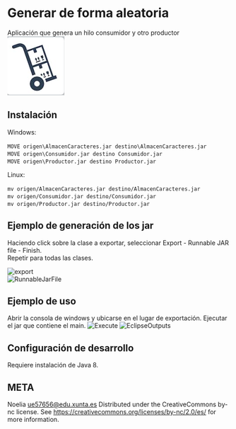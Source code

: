 # Generar de forma aleatoria
Aplicación que genera un hilo consumidor y otro productor  
![Storage](../2.png)
## Instalación 

Windows:

```MOVE origen\AlmacenCaracteres.jar destino\AlmacenCaracteres.jar```  
```MOVE origen\Consumidor.jar destino Consumidor.jar```  
```MOVE origen\Productor.jar destino Productor.jar```  

Linux:

```mv origen/AlmacenCaracteres.jar destino/AlmacenCaracteres.jar```  
```mv origen/Consumidor.jar destino/Consumidor.jar```  
```mv origen/Productor.jar destino/Productor.jar```  

## Ejemplo de generación de los jar
Haciendo click sobre la clase a exportar, seleccionar Export - Runnable JAR file - Finish.  
Repetir para todas las clases.

![export](../4.png)  
![RunnableJarFile](../5.png)  

## Ejemplo de uso   
Abrir la consola de windows  y ubicarse en el lugar de exportación. Ejecutar el jar que contiene el main. 
![Execute](../3.png)
![EclipseOutputs](../1.png)



## Configuración de desarrollo
Requiere instalación de Java 8.

## META
Noelia  ue57656@edu.xunta.es
Distributed under the CreativeCommons by-nc license. See https://creativecommons.org/licenses/by-nc/2.0/es/  for more information.
